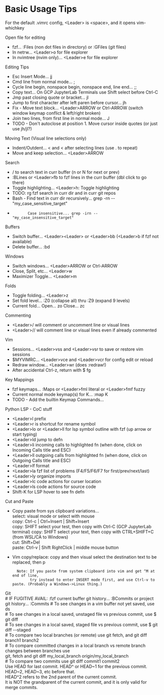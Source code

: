 # Basic Usage Tips

For the default .vimrc config, \<Leader\> is \<space\>, and it opens vim-whichkey

Open file for editing
* fzf... :Files (non dot files in directory) or :GFiles (git files)
* In netrw... \<Leader\>o for file explorer
* In nvimtree (nvim only)... \<Leader\>e for file explorer

Editing Tips
* Esc Insert Mode... jj
* Cmd line from normal mode... ;
* Cycle line begin, nonspace begin, nonspace end, line end... ;;
* Copy text... On GCP JupyterLab Terminals use Shift select before Ctrl-C
* Jmp past closing quote or bracket... jl
* Jump to first character after left paren before cursor... jh
* Fix - Move text block... \<Leader\>ARROW or Ctrl-ARROW (switch window keymap conflict & left/right broken)
* Join two lines, from first line in normal mode... J
* TODO - Don't autoclose at position 1. Move cursor inside quotes (or just use jh/jl?)

Moving Text (Visual line selections only)
* Indent/Outdent... < and < after selecting lines (use . to repeat)
* Move and keep selection... \<Leader\>ARROW

Search
* / to search text in curr buffer (n or N for next or prev)
* :BLines or \<Leader\>fb to fzf lines in the curr buffer (dbl click to go there)
* Toggle highlighting... \<Leader\>h: Toggle highlighting
* TODO: rg fzf search in curr dir and in curr git repos 
* Bash - Find text in curr dir recursively... grep -rn -- "my_case_sensitive_target"
*            Case insensitive... grep -irn -- "my_case_insensitive_target"

Buffers
* Switch buffer... \<Leader\>\<Leader\> or \<Leader\>bb (\<Leader\>b if fzf not available)
* Delete buffer... :bd

Windows
* Switch windows... \<Leader\>ARROW or Ctrl-ARROW
* Close, Split, etc... \<Leader\>w
* Maximizer Toggle... \<Leader\>m

Folds
* Toggle folding... \<Leader\>z
* Set fold level... :Z0 (collapse all) thru :Z9 (expand 9 levels)
* Current fold... Open... zo    Close... zc

Commenting
* \<Leader\>/ will comment or uncomment line or visual lines
* \<Leader\>// will comment line or visual lines even if already commented

Vim
* Sessions... \<Leader\>vss and \<Leader\>vsr to save or restore vim sessions
* $MYVIMRC... \<Leader\>vce and \<Leader\>vcr for config edit or reload
* Redraw window... \<Leader\>wr (does :redraw!)
* After accidental Ctrl-z, return with $ fg

Key Mappings
* fzf keymaps... :Maps or \<Leader\>fml literal or \<Leader\>fmf fuzzy
* Current normal mode keymap(s) for K... :map K
* TODO - Add the builtin Keymap Commands...

Python LSP - CoC stuff
* \<Leader\>l prefix
* \<Leader\>r is shortcut for rename symbol
* \<Leader\>lo or \<Leader\>ll for lsp symbol outline with fzf (up arrow or start typing)
* \<Leader\>ld jump to defn
* \<Leader\>li incoming calls to highlighted fn (when done, click on Incoming Calls title and ESC)
* \<Leader\>lI outgoing calls from highlighted fn  (when done, click on Outgoing Calls title and ESC)
* \<Leader\>lf format
* \<Leader\>la fzf list of problems (F4/F5/F6/F7 for first/prev/next/last)
* \<Leader\>ly organize imports
* \<Leader\>lc code actions for curser location
* \<Leader\>ls code actions for source code
* Shift-K for LSP hover to see fn defn

Cut and Paste                                                                                                                  
* Copy paste from sys clipboard variations...                                                                          
        select: visual mode or select with mouse                                                                       
        copy:   Ctrl-c | Ctrl+Insert | Shift+Insert    
        copy:   SHIFT select your test, then copy with Ctrl-C (GCP JupyterLab terminal)
        copy:   SHIFT select your text, then copy with CTRL+SHIFT+C (from WSL/CA to Windows)                           
        cut: Shift+Del                                                                                                 
        paste:  Ctrl-v | Shift RightClick | middle mouse button                                                        
* Vim copy/replace: copy and then visual select the destination text to be replaced, then p                                   
                                                                                                                       
        Note: If you paste from system clipboard into vim and get ^M at end of line,                                         
              try instead to enter INSERT mode first, and use Ctrl-v to paste. (Probably a Windows->Linux thing.)            

Git                                                                                                                    
    # IF FUGITIVE AVAIL: :fzf current buffer git history... :BCommits   or project git history... :Commits
    # To see changes in a vim buffer not yet saved, use <Leader>ds                                                     
    # To see changes in a local saved, unstaged file vs previous commit, use $ git diff                                
    # To see changes in a local saved, staged file vs previous commit, use $ git diff --staged                         
    # To compare two local branches (or remote) use git fetch, and git diff branch1 branch2                            
    # To compare committed changes in a local branch vs remote branch changes between branches use                     
      git, fetch and git diff my_local_branch origin/my_local_branch                                                   
    # To compare two commits use git diff commit1 commit2                                                              
      Use HEAD for last commit. HEAD^ or HEAD~1 for the previous commit.                                               
      HEAD~2, HEAD~3, etc before that.                                                                                 
      HEAD^2 refers to the 2nd parent of the current commit.                                                           
             It is NOT the grandparent of the current commit, and it is only valid for merge commits.                  
